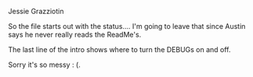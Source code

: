 Jessie Grazziotin

So the file starts out with the status.... I'm going to leave that since Austin says he never really reads the ReadMe's.

The last line of the intro shows where to turn the DEBUGs on and off. 

Sorry it's so messy : (. 
